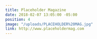 ```yaml
---
title: Placeholder Magazine
date: 2018-02-07 13:05:00 -05:00
position: 4
image: "/uploads/PLACEHOLDER%20MAG.jpg"
link: http://www.placeholdermag.com
---
```


